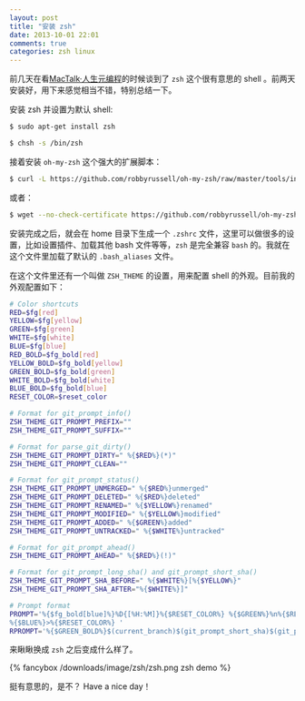 ```yaml
---
layout: post
title: "安装 zsh"
date: 2013-10-01 22:01
comments: true
categories: zsh linux
---
```

前几天在看[MacTalk·人生元编程](http://read.douban.com/ebook/1531222/)的时候谈到了 `zsh` 这个很有意思的 shell 。前两天安装好，用下来感觉相当不错，特别总结一下。

安装 zsh 并设置为默认 shell:

``` bash
$ sudo apt-get install zsh

$ chsh -s /bin/zsh
```

接着安装 `oh-my-zsh` 这个强大的扩展脚本：

``` bash
$ curl -L https://github.com/robbyrussell/oh-my-zsh/raw/master/tools/install.sh | sh
```

或者：

``` bash
$ wget --no-check-certificate https://github.com/robbyrussell/oh-my-zsh/raw/master/tools/install.sh -O - | sh
```

<!-- more -->

安装完成之后，就会在 home 目录下生成一个 `.zshrc` 文件，这里可以做很多的设置，比如设置插件、加载其他 bash 文件等等，`zsh` 是完全兼容 `bash` 的。我就在这个文件里加载了默认的 `.bash_aliases` 文件。

在这个文件里还有一个叫做 `ZSH_THEME` 的设置，用来配置 shell 的外观。目前我的外观配置如下：

``` bash ~/.oh-my-zsh/themes/caiknife.zsh-theme
# Color shortcuts
RED=$fg[red]
YELLOW=$fg[yellow]
GREEN=$fg[green]
WHITE=$fg[white]
BLUE=$fg[blue]
RED_BOLD=$fg_bold[red]
YELLOW_BOLD=$fg_bold[yellow]
GREEN_BOLD=$fg_bold[green]
WHITE_BOLD=$fg_bold[white]
BLUE_BOLD=$fg_bold[blue]
RESET_COLOR=$reset_color

# Format for git_prompt_info()
ZSH_THEME_GIT_PROMPT_PREFIX=""
ZSH_THEME_GIT_PROMPT_SUFFIX=""

# Format for parse_git_dirty()
ZSH_THEME_GIT_PROMPT_DIRTY=" %{$RED%}(*)"
ZSH_THEME_GIT_PROMPT_CLEAN=""

# Format for git_prompt_status()
ZSH_THEME_GIT_PROMPT_UNMERGED=" %{$RED%}unmerged"
ZSH_THEME_GIT_PROMPT_DELETED=" %{$RED%}deleted"
ZSH_THEME_GIT_PROMPT_RENAMED=" %{$YELLOW%}renamed"
ZSH_THEME_GIT_PROMPT_MODIFIED=" %{$YELLOW%}modified"
ZSH_THEME_GIT_PROMPT_ADDED=" %{$GREEN%}added"
ZSH_THEME_GIT_PROMPT_UNTRACKED=" %{$WHITE%}untracked"

# Format for git_prompt_ahead()
ZSH_THEME_GIT_PROMPT_AHEAD=" %{$RED%}(!)"

# Format for git_prompt_long_sha() and git_prompt_short_sha()
ZSH_THEME_GIT_PROMPT_SHA_BEFORE=" %{$WHITE%}[%{$YELLOW%}"
ZSH_THEME_GIT_PROMPT_SHA_AFTER="%{$WHITE%}]"

# Prompt format
PROMPT='%{$fg_bold[blue]%}%D{[%H:%M]}%{$RESET_COLOR%} %{$GREEN%}%n%{$RESET_COLOR%}@%{$RED_BOLD%}%m%{$RESET_COLOR%}:%{$YELLOW%}%~%u$(parse_git_dirty)$(git_prompt_ahead)%{$RESET_COLOR%}
%{$BLUE%}>%{$RESET_COLOR%} '
RPROMPT='%{$GREEN_BOLD%}$(current_branch)$(git_prompt_short_sha)$(git_prompt_status)%{$RESET_COLOR%}'
```

来瞅瞅换成 `zsh` 之后变成什么样了。

{% fancybox /downloads/image/zsh/zsh.png zsh demo %}

挺有意思的，是不？ Have a nice day！
